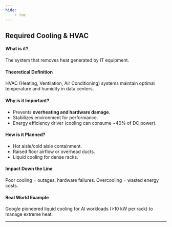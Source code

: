```yaml
---
hide:
    - toc
---
```

## Required Cooling & HVAC

#### What is it?
The system that removes heat generated by IT equipment.

#### Theoretical Definition
HVAC (Heating, Ventilation, Air Conditioning) systems maintain optimal temperature and humidity in data centers.

#### Why is it Important?
- Prevents **overheating and hardware damage**.  
- Stabilizes environment for performance.  
- Energy efficiency driver (cooling can consume ~40% of DC power).  

#### How is it Planned?
- Hot aisle/cold aisle containment.  
- Raised floor airflow or overhead ducts.  
- Liquid cooling for dense racks.  

#### Impact Down the Line
Poor cooling = outages, hardware failures. Overcooling = wasted energy costs.

#### Real World Example
Google pioneered liquid cooling for AI workloads (>10 kW per rack) to manage extreme heat.

---
